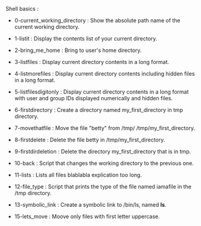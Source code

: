 Shell basics :

- 0-current_working_directory : Show the absolute path name of the current working directory.

- 1-listit : Display the contents list of your current directory.

- 2-bring_me_home : Bring to user's home directory.

- 3-listfiles : Display current directory contents in a long format.

- 4-listmorefiles : Display current directory contents including hidden files in a long format.

- 5-listfilesdigitonly : Display current directory contents in a long format with user and group IDs displayed numerically and hidden files.

- 6-firstdirectory : Create a directory named my_first_directory in tmp directory.

- 7-movethatfile : Move the file "betty" from /tmp/ /tmp/my_first_directory.

- 8-firstdelete : Delete the file betty in /tmp/my_first_directory.

- 9-firstdirdeletion : Delete the directory my_first_directory that is in tmp.

- 10-back : Script that changes the working directory to the previous one.

- 11-lists : Lists all files blablabla explication too long.

- 12-file_type : Script that prints the type of the file named iamafile in the /tmp directory.

- 13-symbolic_link : Create a symbolic link to /bin/ls, named __ls__.

- 15-lets_move : Moove only files with first letter uppercase.
